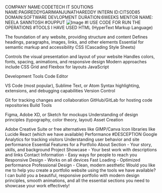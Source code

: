 COMPANY NAME:CODETECH IT SOUTIONS
NAME:PAGIREDDYGARIMANJUNATHAREDDY
INTERN ID:CITS0D85
DOMAIN:SOFTWARE DEVLOPMENT
DURATION:6WEEKS
MENTOR NAME: NEELA SANNTOSH
#OUPPUT
![Image](https://github.com/user-attachments/assets/059dc147-9be4-4fc2-a296-8bbe4887a643)
#I USE CODE FOR RUN THE OPERATIONS
#TOOLS I HAVE USED
HTML (HyperText Markup Language)

The foundation of any website, providing structure and content
Defines headings, paragraphs, images, links, and other elements
Essential for semantic markup and accessibility
CSS (Cascading Style Sheets)

Controls the visual presentation and layout of your website
Handles colors, fonts, spacing, animations, and responsive design
Modern approaches include CSS Grid and Flexbox for layouts
JavaScript


Development Tools
Code Editor

VS Code (most popular), Sublime Text, or Atom
Syntax highlighting, extensions, and debugging capabilities
Version Control

Git for tracking changes and collaboration
GitHub/GitLab for hosting code repositories
Build Tools


Figma, Adobe XD, or Sketch for mockups
Understanding of design principles (typography, color theory, layout)
Asset Creation

Adobe Creative Suite or free alternatives like GIMP/Canva
Icon libraries like Lucide React (which we have available)
Performance 
#DESCEPTION
Google Analytics for tracking visitors
Understanding user behavior and site performance
Essential Features for a Portfolio
About Section - Your story, skills, and background
Project Showcase - Your best work with descriptions and links
Contact Information - Easy ways for people to reach you
Responsive Design - Works on all devices
Fast Loading - Optimized performance
Professional Design - Clean, modern aesthetic
Would you like me to help you create a portfolio website using the tools we have available? I can build you a beautiful, responsive portfolio with modern design principles, smooth animations, and all the essential sections you need to showcase your work effectively!

